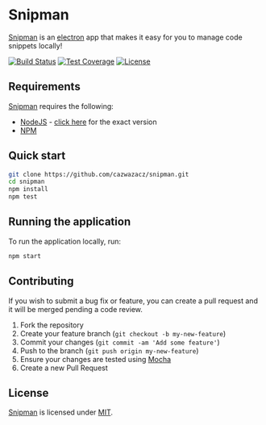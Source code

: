 # Snipman
[Snipman][snipman] is an [electron][electron] app that makes it easy for you to manage code snippets locally!

[![Build Status][shield-travis]][info-travis] [![Test Coverage][shield-coveralls]][info-coveralls] [![License][shield-license]][info-license]

## Requirements
[Snipman][snipman] requires the following:
* [NodeJS][nodejs] - [click here][node-version] for the exact version
* [NPM][npm]

## Quick start
```bash
git clone https://github.com/cazwazacz/snipman.git
cd snipman
npm install
npm test
```

## Running the application
To run the application locally, run:

```bash
npm start
```

## Contributing
If you wish to submit a bug fix or feature, you can create a pull request and it will be merged pending a code review.

1. Fork the repository
1. Create your feature branch (`git checkout -b my-new-feature`)
1. Commit your changes (`git commit -am 'Add some feature'`)
1. Push to the branch (`git push origin my-new-feature`)
1. Ensure your changes are tested using [Mocha][mocha]
1. Create a new Pull Request

## License
[Snipman][snipman] is licensed under [MIT][info-license].


[snipman]: https://github.com/cazwazacz/snipman
[electron]: https://electronjs.org/
[nodejs]: https://nodejs.org/
[node-version]: https://github.com/cazwazacz/snipman/blob/master/.node-version
[npm]: https://www.npmjs.com/
[local]: http://localhost:3000
[mocha]: https://mochajs.org/


[info-travis]:   https://travis-ci.com/cazwazacz/snipman
[shield-travis]: https://travis-ci.com/cazwazacz/snipman.svg?branch=master

[info-coveralls]:   https://coveralls.io/github/cazwazacz/snipman
[shield-coveralls]: https://coveralls.io/repos/github/cazwazacz/snipman/badge.svg?branch=master

[info-license]:   https://github.com/cazwazacz/snipman/blob/master/LICENSE
[shield-license]: https://img.shields.io/badge/license-MIT-blue.svg
